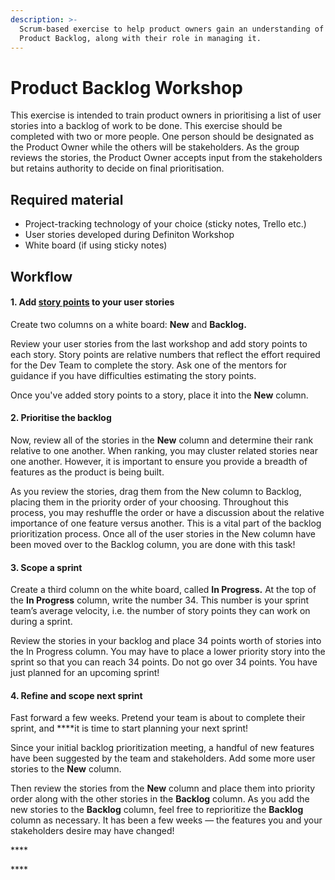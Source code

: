 ```yaml
---
description: >-
  Scrum-based exercise to help product owners gain an understanding of the
  Product Backlog, along with their role in managing it.
---
```


# Product Backlog Workshop

This exercise is intended to train product owners in prioritising a list of user stories into a backlog of work to be done.  This exercise should be completed with two or more people. One person should be designated as the Product Owner while the others will be stakeholders. As the group reviews the stories, the Product Owner accepts input from the stakeholders but retains authority to decide on final prioritisation. 

## **Required material**

* Project-tracking technology of your choice \(sticky notes, Trello etc.\) 
* User stories developed during Definiton Workshop
* White board \(if using sticky notes\) 

## Workflow 

#### 1. Add [story points](../../glossary.md#story-points) to your user stories 

Create two columns on a white board: **New** and **Backlog.** 

Review your user stories from the last workshop and add story points to each story. Story points are relative numbers that reflect the effort required for the Dev Team to complete the story. Ask one of the mentors for guidance if you have difficulties estimating the story points. 

Once you've added story points to a story, place it into the **New** column. 

#### 2. Prioritise the backlog 

Now, review all of the stories in the **New** column and determine their rank relative to one another. When ranking, you may cluster related stories near one another. However, it is important to ensure you provide a breadth of features as the product is being built. 

As you review the stories, drag them from the New column to Backlog, placing them in the priority order of your choosing. Throughout this process, you may reshuffle the order or have a discussion about the relative importance of one feature versus another. This is a vital part of the backlog prioritization process. Once all of the user stories in the New column have been moved over to the Backlog column, you are done with this task!

#### 3. Scope a sprint

Create a third column on the white board, called **In Progress.** At the top of the **In Progress** column, write the number 34. This number is your sprint team’s average velocity, i.e. the number of story points they can work on during a sprint. 

Review the stories in your backlog and place 34 points worth of stories into the In Progress column. You may have to place a lower priority story into the sprint so that you can reach 34 points. Do not go over 34 points. You have just planned for an upcoming sprint!

#### 4. **Refine and scope next sprint**

Fast forward a few weeks. Pretend your team is about to complete their sprint, and ****it is time to start planning your next sprint! 

Since your initial backlog prioritization meeting, a handful of new features have been suggested by the team and stakeholders. Add some more user stories to the **New** column. 

Then review the stories from the **New** column and place them into priority order along with the other stories in the **Backlog** column. As you add the new stories to the **Backlog** column, feel free to reprioritize the **Backlog** column as necessary. It has been a few weeks — the features you and your stakeholders desire may have changed!







\*\*\*\*

\*\*\*\*



